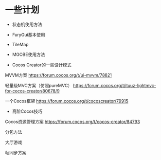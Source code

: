 # 一些计划

+ 状态机使用方法

+ FuryGui基本使用

+ TileMap

+ MGOBE使用方法

+ Cocos Creator的一些设计模式

MVVM方案  https://forum.cocos.org/t/ui-mvvm/78821

轻量级MVC方案（仿照pureMVC）  https://forum.cocos.org/t/ituuz-lightmvc-for-cocos-creator/80678/9

一个Cocos框架  https://forum.cocos.org/t/cocoscreator/79915

+ 高阶Cocos技巧

Cocos资源管理方案 https://forum.cocos.org/t/cocos-creator/84793

分包方法

大厅游戏

帧同步方案


